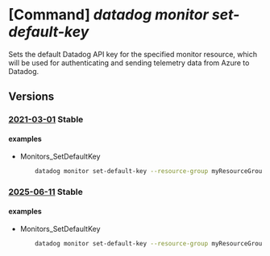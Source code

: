 # [Command] _datadog monitor set-default-key_

Sets the default Datadog API key for the specified monitor resource, which will be used for authenticating and sending telemetry data from Azure to Datadog.

## Versions

### [2021-03-01](/Resources/mgmt-plane/L3N1YnNjcmlwdGlvbnMve30vcmVzb3VyY2Vncm91cHMve30vcHJvdmlkZXJzL21pY3Jvc29mdC5kYXRhZG9nL21vbml0b3JzL3t9L3NldGRlZmF1bHRrZXk=/2021-03-01.xml) **Stable**

<!-- mgmt-plane /subscriptions/{}/resourcegroups/{}/providers/microsoft.datadog/monitors/{}/setdefaultkey 2021-03-01 -->

#### examples

- Monitors_SetDefaultKey
    ```bash
        datadog monitor set-default-key --resource-group myResourceGroup --monitor-name myMonitor --key 1111111111111111aaaaaaaaaaaaaaaa
    ```

### [2025-06-11](/Resources/mgmt-plane/L3N1YnNjcmlwdGlvbnMve30vcmVzb3VyY2Vncm91cHMve30vcHJvdmlkZXJzL21pY3Jvc29mdC5kYXRhZG9nL21vbml0b3JzL3t9L3NldGRlZmF1bHRrZXk=/2025-06-11.xml) **Stable**

<!-- mgmt-plane /subscriptions/{}/resourcegroups/{}/providers/microsoft.datadog/monitors/{}/setdefaultkey 2025-06-11 -->

#### examples

- Monitors_SetDefaultKey
    ```bash
        datadog monitor set-default-key --resource-group myResourceGroup --monitor-name myMonitor --key 1111111111111111aaaaaaaaaaaaaaaa
    ```
